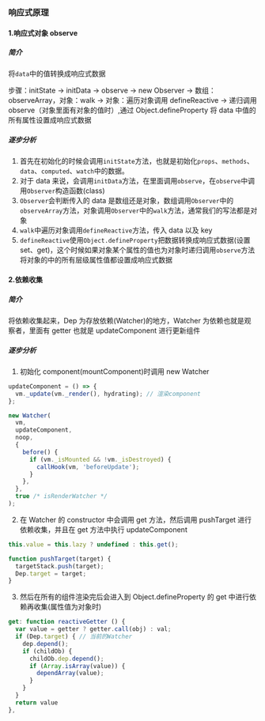 ### 响应式原理

#### 1.响应式对象 observe

##### 简介

将`data`中的值转换成响应式数据

步骤：initState -> initData -> observe -> new Observer -> 数组：observeArray，对象：walk -> 对象：遍历对象调用 defineReactive -> 递归调用 observe（对象里面有对象的值时）,通过 Object.defineProperty 将 data 中值的所有属性设置成响应式数据

##### 逐步分析

1. 首先在初始化的时候会调用`initState`方法，也就是初始化`props`、`methods`、`data`、`computed`、`watch`中的数据。
2. 对于 data 来说，会调用`initData`方法，在里面调用`observe`，在`observe`中调用`Observer`构造函数(class)
3. `Observer`会判断传入的 data 是数组还是对象，数组调用`Observer`中的`observeArray`方法，对象调用`Observer`中的`walk`方法，通常我们的写法都是对象
4. `walk`中遍历对象调用`defineReactive`方法，传入 data 以及 key
5. `defineReactive`使用`Object.defineProperty`把数据转换成响应式数据(设置 set、get)，这个时候如果对象某个属性的值也为对象时递归调用`observe`方法将对象的中的所有层级属性值都设置成响应式数据

#### 2.依赖收集

##### 简介

将依赖收集起来，Dep 为存放依赖(Watcher)的地方，Watcher 为依赖也就是观察者，里面有 getter 也就是 updateComponent 进行更新组件

##### 逐步分析

1. 初始化 component(mountComponent)时调用 new Watcher

```javascript
updateComponent = () => {
  vm._update(vm._render(), hydrating); // 渲染component
};

new Watcher(
  vm,
  updateComponent,
  noop,
  {
    before() {
      if (vm._isMounted && !vm._isDestroyed) {
        callHook(vm, 'beforeUpdate');
      }
    },
  },
  true /* isRenderWatcher */
);
```

2. 在 Watcher 的 constructor 中会调用 get 方法，然后调用 pushTarget 进行依赖收集，并且在 get 方法中执行 updateComponent

```javascript
this.value = this.lazy ? undefined : this.get();

function pushTarget(target) {
  targetStack.push(target);
  Dep.target = target;
}
```

3. 然后在所有的组件渲染完后会进入到 Object.defineProperty 的 get 中进行依赖再收集(属性值为对象时)

```javascript
get: function reactiveGetter () {
  var value = getter ? getter.call(obj) : val;
  if (Dep.target) { // 当前的Watcher
    dep.depend();
    if (childOb) {
      childOb.dep.depend();
      if (Array.isArray(value)) {
        dependArray(value);
      }
    }
  }
  return value
},
```
